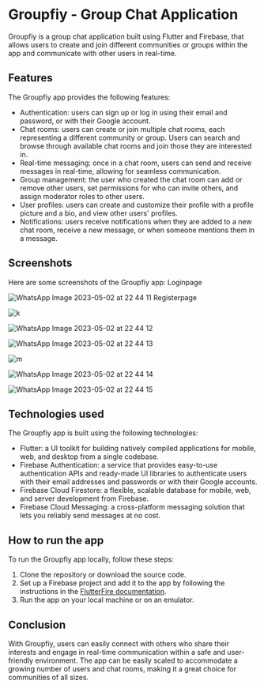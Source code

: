 # Groupfiy - Group Chat Application

Groupfiy is a group chat application built using Flutter and Firebase, that allows users to create and join different communities or groups within the app and communicate with other users in real-time.

## Features

The Groupfiy app provides the following features:

- Authentication: users can sign up or log in using their email and password, or with their Google account.
- Chat rooms: users can create or join multiple chat rooms, each representing a different community or group. Users can search and browse through available chat rooms and join those they are interested in.
- Real-time messaging: once in a chat room, users can send and receive messages in real-time, allowing for seamless communication.
- Group management: the user who created the chat room can add or remove other users, set permissions for who can invite others, and assign moderator roles to other users.
- User profiles: users can create and customize their profile with a profile picture and a bio, and view other users' profiles.
- Notifications: users receive notifications when they are added to a new chat room, receive a new message, or when someone mentions them in a message.

## Screenshots

Here are some screenshots of the Groupfiy app:
Loginpage

![WhatsApp Image 2023-05-02 at 22 44 11](https://user-images.githubusercontent.com/115409919/235738709-ab64d17d-4cb8-46dc-ae7f-8f66180eb4b3.jpg)
Registerpage

![k](https://user-images.githubusercontent.com/115409919/235738901-e48d4ac6-4709-432c-b739-c03ce1bc46f0.jpg)

![WhatsApp Image 2023-05-02 at 22 44 12](https://user-images.githubusercontent.com/115409919/235738994-e0a31c17-e573-44ec-87a3-72895219e84d.jpg)

![WhatsApp Image 2023-05-02 at 22 44 13](https://user-images.githubusercontent.com/115409919/235739152-f65c749d-3e6f-4b96-b31b-100a9d6e46ce.jpg)

![m](https://user-images.githubusercontent.com/115409919/235739297-551605f3-df70-47e3-ab11-17d8f3d5450a.jpg)

![WhatsApp Image 2023-05-02 at 22 44 14](https://user-images.githubusercontent.com/115409919/235739336-afcfdd88-817e-4ece-a4b5-c4737a565a6d.jpg)

![WhatsApp Image 2023-05-02 at 22 44 15](https://user-images.githubusercontent.com/115409919/235739411-f0e88629-12f1-4673-8c11-2705a5b04748.jpg)



## Technologies used

The Groupfiy app is built using the following technologies:

- Flutter: a UI toolkit for building natively compiled applications for mobile, web, and desktop from a single codebase.
- Firebase Authentication: a service that provides easy-to-use authentication APIs and ready-made UI libraries to authenticate users with their email addresses and passwords or with their Google accounts.
- Firebase Cloud Firestore: a flexible, scalable database for mobile, web, and server development from Firebase.
- Firebase Cloud Messaging: a cross-platform messaging solution that lets you reliably send messages at no cost.

## How to run the app

To run the Groupfiy app locally, follow these steps:

1. Clone the repository or download the source code.
2. Set up a Firebase project and add it to the app by following the instructions in the [FlutterFire documentation](https://firebase.flutter.dev/docs/overview/).
3. Run the app on your local machine or on an emulator.

## Conclusion

With Groupfiy, users can easily connect with others who share their interests and engage in real-time communication within a safe and user-friendly environment. The app can be easily scaled to accommodate a growing number of users and chat rooms, making it a great choice for communities of all sizes.

